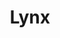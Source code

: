 ---
title: Lynx
slug: lynx
company: atari
logo: '<path d="M157.447,36.727 L164.715,39.553 L157.566,43.498 L138.774,43.498 L157.447,36.727 Z M140.01,17.184 L162.192,17.184 L191.73,32.158 L180.145,32.158 L172.002,28.414 L166.979,30.457 L140.01,17.184 Z M181.323,24.044 L174.063,21.218 L181.208,17.276 L200,17.276 L181.323,24.044 Z M198.767,43.587 L176.582,43.587 L147.043,28.613 L158.629,28.613 L166.771,32.357 L171.794,30.314 L198.767,43.587 Z M3.90798505e-14,17.003 L14.704,17.003 L14.704,34.971 L3.90798505e-14,34.971 L3.90798505e-14,17.003 Z M1.42108547e-14,37.171 L37.679,37.171 L37.679,42.672 L1.42108547e-14,42.672 L1.42108547e-14,37.171 Z M23.893,17.003 L41.357,17.003 L53.305,27.085 L44.669,33.421 L23.893,17.003 Z M45.952,34.419 L46.872,34.419 L73.522,17.003 L86.387,17.003 L59.737,34.419 L59.737,42.671 L45.952,42.671 L45.952,34.419 Z M88.228,19.751 L102.93,28.919 L102.93,42.671 L88.228,42.671 L88.228,19.751 Z M90.065,17.003 L102.013,17.003 L128.848,35.053 L128.848,17 L136.016,17 L136.016,42.671 L127.746,42.671 L90.065,17.003 Z" />'
disc: false
cartridge: true
color: yellow-600
order: 32
---